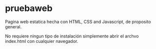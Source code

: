 # pruebaweb

Pagina web estatica hecha con HTML, CSS and Javascript, de proposito general.

No requiere ningun tipo de instalación simplemente abrir el archvo index.html con cualquier navegador.


